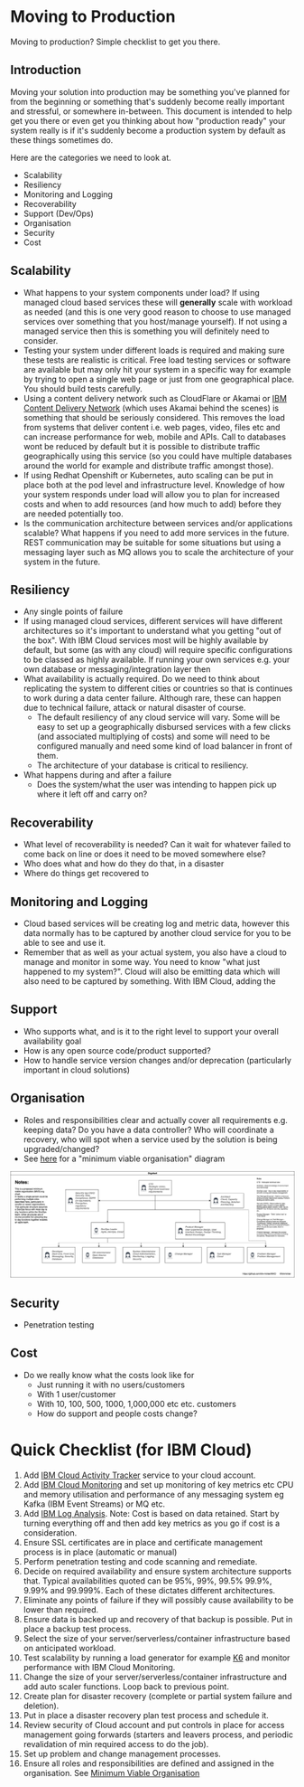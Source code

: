 # Moving to Production
Moving to production? Simple checklist to get you there.

## Introduction
Moving your solution into production may be something you've planned for from the beginning or something that's suddenly become really important and stressful, or somewhere in-between. This document is intended to help get you there or even get you thinking about how "production ready" your system really is if it's suddenly become a production system by default as these things sometimes do.

Here are the categories we need to look at.

- Scalability
- Resiliency
- Monitoring and Logging
- Recoverability
- Support (Dev/Ops)
- Organisation
- Security
- Cost

## Scalability
- What happens to your system components under load? If using managed cloud based services these will **generally** scale with workload as needed (and this is one very good reason to choose to use managed services over something that you host/manage yourself). If not using a managed service then this is something you will definitely need to consider.
- Testing your system under different loads is required and making sure these tests are realistic is critical. Free load testing services or software are available but may only hit your system in a specific way for example by trying to open a single web page or just from one geographical place. You should build tests carefully.
- Using a content delivery network such as CloudFlare or Akamai or [IBM Content Delivery Network](https://cloud.ibm.com/catalog/infrastructure/cdn-powered-by-akamai) (which uses Akamai behind the scenes) is something that should be seriously considered. This removes the load from systems that deliver content i.e. web pages, video, files etc and can increase performance for web, mobile and APIs. Call to databases wont be reduced by default but it is possible to distribute traffic geographically using this service (so you could have multiple databases around the world for example and distribute traffic amongst those).
- If using Redhat Openshift or Kubernetes, auto scaling can be put in place both at the pod level and infrastructure level. Knowledge of how your system responds under load will allow you to plan for increased costs and when to add resources (and how much to add) before they are needed potentially too.
- Is the communication architecture between services and/or applications scalable? What happens if you need to add more services in the future. REST communication may be suitable for some situations but using a messaging layer such as MQ allows you to scale the architecture of your system in the future.

## Resiliency
- Any single points of failure
- If using managed cloud services, different services will have different architectures so it's important to understand what you getting "out of the box". With IBM Cloud services most will be highly available by default, but some (as with any cloud) will require specific configurations to be classed as highly available. If running your own services e.g. your own database or messaging/integration layer then 
- What availability is actually required. Do we need to think about replicating the system to different cities or countries so that is continues to work during a data center failure. Although rare, these can happen due to technical failure, attack or natural disaster of course.
  - The default resiliency of any cloud service will vary. Some will be easy to set up a geographically disbursed services with a few clicks (and associated multiplying of costs) and some will need to be configured manually and need some kind of load balancer in front of them.
  - The architecture of your database is critical to resiliency. 
- What happens during and after a failure
  - Does the system/what the user was intending to happen pick up where it left off and carry on?
  
## Recoverability
- What level of recoverability is needed? Can it wait for whatever failed to come back on line or does it need to be moved somewhere else?
- Who does what and how do they do that, in a disaster
- Where do things get recovered to

## Monitoring and Logging
- Cloud based services will be creating log and metric data, however this data normally has to be captured by another cloud service for you to be able to see and use it.
- Remember that as well as your actual system, you also have a cloud to manage and monitor in some way. You need to know "what just happened to my system?". Cloud will also be emitting data which will also need to be captured by something. With IBM Cloud, adding the 

## Support
- Who supports what, and is it to the right level to support your overall availability goal
- How is any open source code/product supported?
- How to handle service version changes and/or deprecation (particularly important in cloud solutions)

## Organisation
- Roles and responsibilities clear and actually cover all requirements e.g. keeping data? Do you have a data controller? Who will coordinate a recovery, who will spot when a service used by the solution is being upgraded/changed?
- See [here](https://github.com/tim-minter/MVO) for a "minimum viable organisation" diagram

![MVO Diagram](https://github.com/tim-minter/MVO/blob/main/minimum%20viable%20organisation%20(generic).png)

## Security
- Penetration testing

## Cost
- Do we really know what the costs look like for 
  - Just running it with no users/customers 
  - With 1 user/customer 
  - With 10, 100, 500, 1000, 1,000,000 etc etc. customers
  - How do support and people costs change?


# Quick Checklist (for IBM Cloud)
1. Add [IBM Cloud Activity Tracker](https://cloud.ibm.com/catalog/services/ibm-cloud-activity-tracker?callback=%2Fobserve%2Factivitytracker%2Fcreate) service to your cloud account. 
2. Add [IBM Cloud Monitoring](https://cloud.ibm.com/catalog/services/ibm-cloud-monitoring?callback=%2Fobserve%2Fmonitoring%2Fcreate) and set up monitoring of key metrics etc CPU and memory utilisation and performance of any messaging system eg Kafka (IBM Event Streams) or MQ etc.
3. Add [IBM Log Analysis](https://cloud.ibm.com/catalog/services/ibm-log-analysis?callback=%2Fobserve%2Flogging%2Fcreate). Note: Cost is based on data retained. Start by turning everything off and then add key metrics as you go if cost is a consideration.
4. Ensure SSL certificates are in place and certificate management process is in place (automatic or manual)
5. Perform penetration testing and code scanning and remediate.
6. Decide on required availability and ensure system architecture supports that. Typical availabilities quoted can be 95%, 99%, 99.5% 99.9%, 9.99% and 99.999%. Each of these dictates different architectures.
7. Eliminate any points of failure if they will possibly cause availability to be lower than required.
8. Ensure data is backed up and recovery of that backup is possible. Put in place a backup test process.
9. Select the size of your server/serverless/container infrastructure based on anticipated workload.
10. Test scalability by running a load generator for example [K6](https://k6.io) and monitor performance with IBM Cloud Monitoring.
11. Change the size of your server/serverless/container infrastructure and add auto scaler functions. Loop back to previous point.
12. Create plan for disaster recovery (complete or partial system failure and deletion).
13. Put in place a disaster recovery plan test process and schedule it.
14. Review security of Cloud account and put controls in place for access management going forwards (starters and leavers process, and periodic revalidation of min required access to do the job).
15. Set up problem and change management processes.
16. Ensure all roles and responsibilities are defined and assigned in the organisation. See [Minimum Viable Organisation](https://github.com/tim-minter/MVO)
